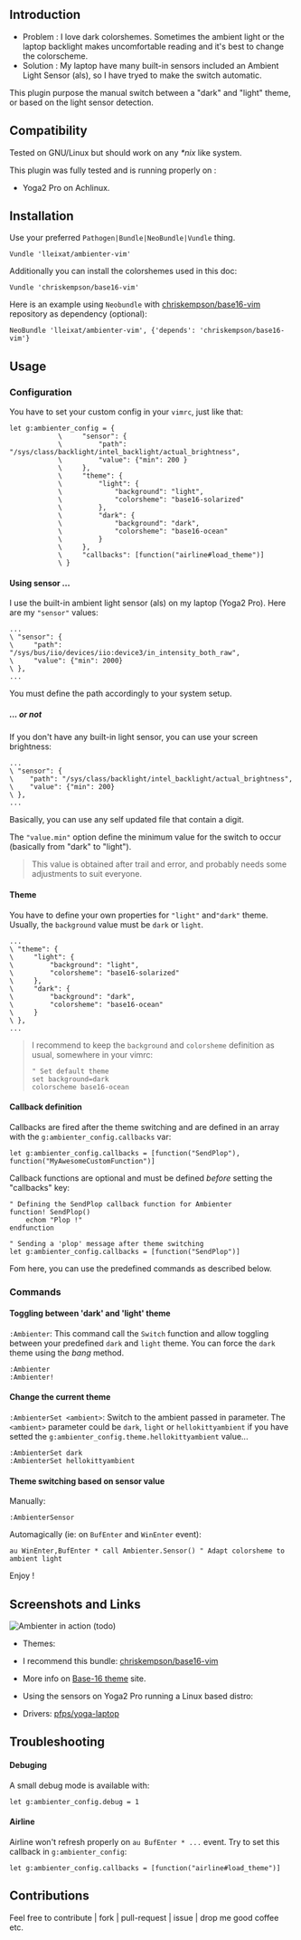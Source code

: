 ## Introduction

* Problem : I love dark colorshemes. Sometimes the ambient light or the laptop backlight makes uncomfortable reading and it's best to change the colorscheme.
* Solution : My laptop have many built-in sensors included an Ambient Light Sensor (als), so I have tryed to make the switch automatic.

This plugin purpose the manual switch between a "dark" and "light" theme, or based on the light sensor detection.

## Compatibility

Tested on GNU/Linux but should work on any _\*nix_ like system.

This plugin was fully tested and is running properly on :
 - Yoga2 Pro on Achlinux.

## Installation

Use your preferred `Pathogen|Bundle|NeoBundle|Vundle` thing.

```viml
Vundle 'lleixat/ambienter-vim'
```

Additionally you can install the colorshemes used in this doc:

```viml
Vundle 'chriskempson/base16-vim'
```

Here is an example using `Neobundle` with [chriskempson/base16-vim](https://github.com/chriskempson/base16-vim) repository as dependency (optional):
```viml
NeoBundle 'lleixat/ambienter-vim', {'depends': 'chriskempson/base16-vim'}
```

## Usage

### Configuration

You have to set your custom config in your `vimrc`, just like that:

```viml
let g:ambienter_config = {
            \     "sensor": {
            \         "path": "/sys/class/backlight/intel_backlight/actual_brightness",
            \         "value": {"min": 200 }
            \     },
            \     "theme": {
            \         "light": {
            \             "background": "light",
            \             "colorsheme": "base16-solarized"
            \         },
            \         "dark": {
            \             "background": "dark",
            \             "colorsheme": "base16-ocean"
            \         }
            \     },
            \     "callbacks": [function("airline#load_theme")]
            \ }

```

#### Using sensor ...

I use the built-in ambient light sensor (als) on my laptop (Yoga2 Pro). Here are my `"sensor"` values:

```viml
...
\ "sensor": {
\     "path": "/sys/bus/iio/devices/iio:device3/in_intensity_both_raw",
\     "value": {"min": 2000}
\ },
...
```
You must define the path accordingly to your system setup.

##### ... or not

If you don't have any built-in light sensor, you can use your screen brightness:

```viml
...
\ "sensor": {
\    "path": "/sys/class/backlight/intel_backlight/actual_brightness",
\    "value": {"min": 200}
\ },
...
```

Basically, you can use any self updated file that contain a digit.

The `"value.min"` option define the minimum value for the switch to occur (basically from "dark" to "light").

> This value is obtained after trail and error, and probably needs some adjustments to suit everyone.

#### Theme

You have to define your own properties for `"light"` and`"dark"` theme. Usually, the `background` value must be `dark` or `light`.

```viml
...
\ "theme": {
\     "light": {
\         "background": "light",
\         "colorsheme": "base16-solarized"
\     },
\     "dark": {
\         "background": "dark",
\         "colorsheme": "base16-ocean"
\     }
\ },
...
```


> I recommend to keep the `background` and `colorsheme` definition as usual, somewhere in your vimrc:
>
> ```viml
> " Set default theme
> set background=dark
> colorscheme base16-ocean
> ```

#### Callback definition

Callbacks are fired after the theme switching and are defined in an array with the `g:ambienter_config.callbacks` var:

```viml
let g:ambienter_config.callbacks = [function("SendPlop"), function("MyAwesomeCustomFunction")]
```

Callback functions are optional and must be defined _before_ setting the "callbacks" key:

```viml
" Defining the SendPlop callback function for Ambienter
function! SendPlop()
    echom "Plop !"
endfunction

" Sending a 'plop' message after theme switching
let g:ambienter_config.callbacks = [function("SendPlop")]
```

Fom here, you can use the predefined commands as described below.

### Commands

#### Toggling between 'dark' and 'light' theme

`:Ambienter`: This command call the `Switch` function and allow toggling between your predefined `dark` and `light` theme. You can force the `dark` theme using the *bang* method.

```
:Ambienter
:Ambienter!
```

#### Change the current theme

`:AmbienterSet <ambient>`: Switch to the ambient passed in parameter. The `<ambient>` parameter could be `dark`, `light` or `hellokittyambient` if you have setted the `g:ambienter_config.theme.hellokittyambient` value...

```
:AmbienterSet dark
:AmbienterSet hellokittyambient
```

#### Theme switching based on sensor value

Manually:

```
:AmbienterSensor
```

Automagically (ie: on `BufEnter` and `WinEnter` event):

```viml
au WinEnter,BufEnter * call Ambienter.Sensor() " Adapt colorsheme to ambient light
```

Enjoy !

## Screenshots and Links

![Ambienter in action](https://raw.github.com/lleixat/ambienter-vim/master/ambienter-vim.gif) (todo)

 - Themes:
  - I recommend this bundle: [chriskempson/base16-vim](https://github.com/chriskempson/base16-vim)
  - More info on [Base-16 theme](http://http://chriskempson.github.io/base16/) site.

 - Using the sensors on Yoga2 Pro running a Linux based distro:
  - Drivers: [pfps/yoga-laptop](https://github.com/pfps/yoga-laptop)

## Troubleshooting

#### Debuging

A small debug mode is available with:

```
let g:ambienter_config.debug = 1
```

#### Airline

Airline won't refresh properly on `au BufEnter * ...` event.
Try to set this callback in `g:ambienter_config`:

```vim
let g:ambienter_config.callbacks = [function("airline#load_theme")]
```

## Contributions

Feel free to contribute | fork | pull-request | issue | drop me good coffee etc.
